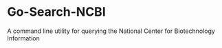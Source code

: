 # Go-Search-NCBI
A command line utility for querying the National Center for Biotechnology Information
